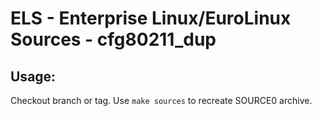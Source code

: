 # ELS - Enterprise Linux/EuroLinux Sources - cfg80211_dup
 
## Usage:
  Checkout branch or tag. Use `make sources` to recreate  SOURCE0 archive.
